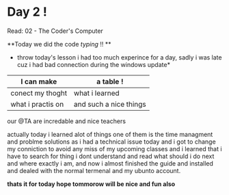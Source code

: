 # Day 2 !

Read: 02 - The Coder's Computer

**Today we did the code _typing_ !! **

* throw today's lesson i had too much experince for a day, sadly i was late cuz i had bad connection during the windows update*

I can make | a table !
-----------|-----------
conect my thoght | what i learned
what i practis on | and such a nice things

our @TA are incredable and nice teachers

actually today i learned alot of things one of them is the time managment and problme solutions as i had a technical issue today and i got to change my conniction to avoid any miss of my upcoming classes and i learned that i have to search for thing i dont understand and read what should i do next and where exactly i am, and now i almost finished the guide and installed and dealed with the normal termenal and my ubunto account.

**thats it for today hope tommorow will be nice and fun also**

